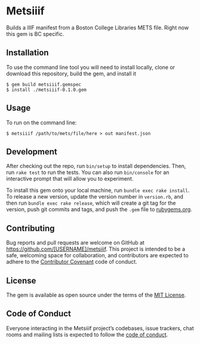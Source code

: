 # Metsiiif

Builds a IIIF manifest from a Boston College Libraries METS file. Right now this gem is BC specific.

## Installation

To use the command line tool you will need to install locally, clone or download this repository, build the gem, and install it

    $ gem build metsiiif.gemspec
    $ install ./metsiiif-0.1.0.gem
    
## Usage

To run on the command line:

    $ metsiiif /path/to/mets/file/here > out manifest.json

## Development

After checking out the repo, run `bin/setup` to install dependencies. Then, run `rake test` to run the tests. You can also run `bin/console` for an interactive prompt that will allow you to experiment.

To install this gem onto your local machine, run `bundle exec rake install`. To release a new version, update the version number in `version.rb`, and then run `bundle exec rake release`, which will create a git tag for the version, push git commits and tags, and push the `.gem` file to [rubygems.org](https://rubygems.org).

## Contributing

Bug reports and pull requests are welcome on GitHub at https://github.com/[USERNAME]/metsiiif. This project is intended to be a safe, welcoming space for collaboration, and contributors are expected to adhere to the [Contributor Covenant](http://contributor-covenant.org) code of conduct.

## License

The gem is available as open source under the terms of the [MIT License](http://opensource.org/licenses/MIT).

## Code of Conduct

Everyone interacting in the Metsiiif project’s codebases, issue trackers, chat rooms and mailing lists is expected to follow the [code of conduct](https://github.com/[USERNAME]/metsiiif/blob/master/CODE_OF_CONDUCT.md).
